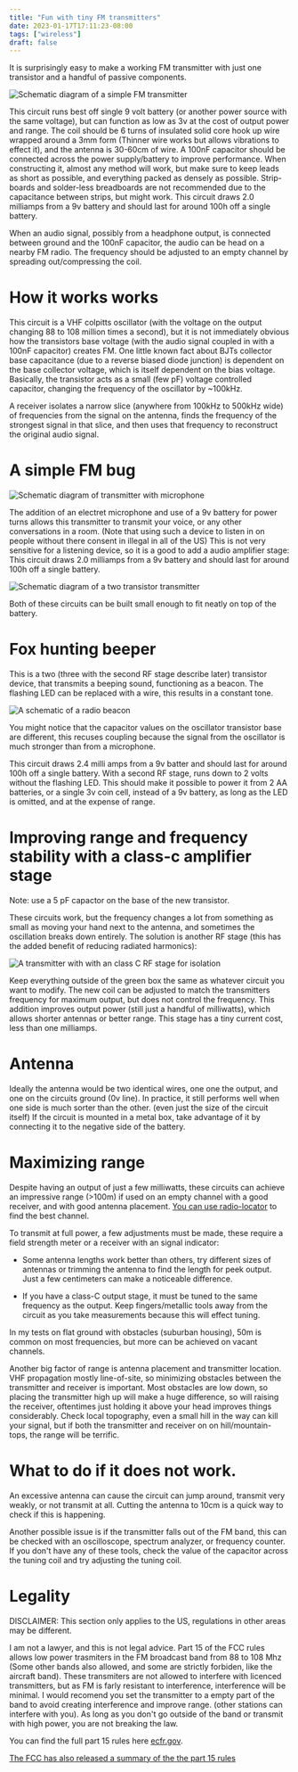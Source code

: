 ```yaml
---
title: "Fun with tiny FM transmitters"
date: 2023-01-17T17:11:23-08:00
tags: ["wireless"]
draft: false
---
```


It is surprisingly easy to make a working FM transmitter with just one transistor and a handful of passive components.

![Schematic diagram of a simple FM transmitter](base.png)

This circuit runs best off single 9 volt battery (or another power source with the same voltage), but can function as low as 3v at the cost of output power and range.
The coil should be 6 turns of insulated solid core hook up wire wrapped around a 3mm form (Thinner wire works but allows vibrations to effect it), and the antenna is 30-60cm of wire. 
A 100nF capacitor should be connected across the power supply/battery to improve performance.
When constructing it, almost any method will work, but make sure to keep leads as short as possible, and everything packed as densely as possible.
Strip-boards and solder-less breadboards are not recommended due to the capacitance between strips, but might work.
This circuit draws 2.0 milliamps from a 9v battery and should last for around 100h off a single battery.

When an audio signal, possibly from a headphone output, is connected between ground and the 100nF capacitor, the audio can be head on a nearby FM radio.
The frequency should be adjusted to an empty channel by spreading out/compressing the coil.

# How it works works

This circuit is a VHF colpitts oscillator (with the voltage on the output changing 88 to 108 million times a second), but it is not immediately obvious how the transistors base voltage (with the audio signal coupled in with a 100nF capacitor) creates FM.
One little known fact about BJTs collector base capacitance (due to a reverse biased diode junction) is dependent on the base collector voltage, which is itself dependent on the bias voltage.
Basically, the transistor acts as a small (few pF) voltage controlled capacitor, changing the frequency of the oscillator by ~100kHz.

A receiver isolates a narrow slice (anywhere from 100kHz to 500kHz wide) of frequencies from the signal on the antenna, finds the frequency of the strongest signal in that slice, and then uses that frequency to reconstruct the original audio signal.

# A simple FM bug

![Schematic diagram of transmitter with microphone](bug.png)

The addition of an electret microphone and use of a 9v battery for power turns allows this transmitter to transmit your voice, or any other conversations in a room.
(Note that using such a device to listen in on people without there consent in illegal in all of the US)
This is not very sensitive for a listening device, so it is a good to add a audio amplifier stage:
This circuit draws 2.0 milliamps from a 9v battery and should last for around 100h off a single battery.

![Schematic diagram of a two transistor transmitter](bug2.png)

Both of these circuits can be built small enough to fit neatly on top of the battery.

# Fox hunting beeper

This is a two (three with the second RF stage describe later) transistor device, that transmits a beeping sound, functioning as a beacon.
The flashing LED can be replaced with a wire, this results in a constant tone.

![A schematic of a radio beacon](beacon.png)

You might notice that the capacitor values on the oscillator transistor base are different, this recuses coupling because the signal from the oscillator is much stronger than from a microphone.

This circuit draws 2.4 milli amps from a 9v batter and should last for around 100h off a single battery.
With a second RF stage, runs down to 2 volts without the flashing LED.
This should make it possible to power it from 2 AA batteries, or a single 3v coin cell, instead of a 9v battery, as long as the LED is omitted, and at the expense of range.

# Improving range and frequency stability with a class-c amplifier stage

Note: use a 5 pF capactor on the base of the new transistor.

These circuits work, but the frequency changes a lot from something as small as moving your hand next to the antenna, and sometimes the oscillation breaks down entirely.
The solution is another RF stage (this has the added benefit of reducing radiated harmonics):

![A transmitter with with an class C RF stage for isolation](trf.png)

Keep everything outside of the green box the same as whatever circuit you want to modify.
The new coil can be adjusted to match the transmitters frequency for maximum output, but does not control the frequency.
This addition improves output power (still just a handful of milliwatts), which allows shorter antennas or better range.
This stage has a tiny current cost, less than one milliamps.

# Antenna

Ideally the antenna would be two identical wires, one one the output, and one on the circuits ground (0v line). 
In practice, it still performs well when one side is much sorter than the other. (even just the size of the circuit itself)
If the circuit is mounted in a metal box, take advantage of it by connecting it to the negative side of the battery.

# Maximizing range

Despite having an output of just a few milliwatts, these circuits can achieve an impressive range (>100m) if used on an empty channel with a good receiver, and with good antenna placement. 
[You can use radio-locator](https://radio-locator.com/cgi-bin/vacant) to find the best channel.

To transmit at full power, a few adjustments must be made, these require a field strength meter or a receiver with an signal indicator:

- Some antenna lengths work better than others, try different sizes of antennas or trimming the antenna to find the length for peek output. Just a few centimeters can make a noticeable difference.

- If you have a class-C output stage, it must be tuned to the same frequency as the output. Keep fingers/metallic tools away from the circuit as you take measurements because this will effect tuning.

In my tests on flat ground with obstacles (suburban housing), 50m is common on most frequencies, but more can be achieved on vacant channels.

Another big factor of range is antenna placement and transmitter location. 
VHF propagation mostly line-of-site, so minimizing obstacles between the transmitter and receiver is important. 
Most obstacles are low down, so placing the transmitter high up will make a huge difference, so will raising the receiver, oftentimes just holding it above your head improves things considerably.
Check local topography, even a small hill in the way can kill your signal, but if both the transmitter and receiver on on hill/mountain-tops, the range will be terrific.

# What to do if it does not work.

An excessive antenna can cause the circuit can jump around, transmit very weakly, or not transmit at all.
Cutting the antenna to 10cm is a quick way to check if this is happening.

Another possible issue is if the transmitter falls out of the FM band, this can be checked with an oscilloscope, spectrum analyzer, or frequency counter.
If you don't have any of these tools, check the value of the capacitor across the tuning coil and try adjusting the tuning coil.

# Legality

DISCLAIMER: This section only applies to the US, regulations in other areas may be different.

I am not a lawyer, and this is not legal advice.
Part 15 of the FCC rules allows low power trasmiters in the FM broadcast band from 88 to 108 Mhz (Some other bands also allowed, and some are strictly forbiden, like the aircraft band).
These transmiters are not allowed to interfere with licenced transmitters, but as FM is farly resistant to interference, interference will be minimal.
I would recomend you set the transmitter to a empty part of the band to avoid creating interference and improve range. (other stations can interfere with you).
As long as you don't go outside of the band or transmit with high power, you are not breaking the law.

You can find the full part 15 rules here [ecfr.gov](https://www.ecfr.gov/current/title-47/chapter-I/subchapter-A/part-15).

[The FCC has also released a summary of the the part 15 rules](https://transition.fcc.gov/oet/info/documents/bulletins/oet63/oet63rev.pdf)

